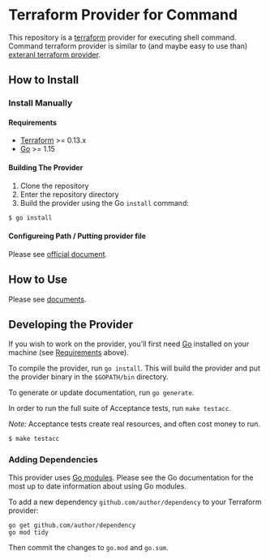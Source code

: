 # Terraform Provider for Command

This repository is a [terraform](https://www.terraform.io) provider for executing shell command.  
Command terraform provider is similar to (and maybe easy to use than) [exteranl terraform provider](https://registry.terraform.io/providers/hashicorp/external/latest).

## How to Install

### Install Manually

#### Requirements

-	[Terraform](https://www.terraform.io/downloads.html) >= 0.13.x
-	[Go](https://golang.org/doc/install) >= 1.15

#### Building The Provider

1. Clone the repository
1. Enter the repository directory
1. Build the provider using the Go `install` command: 
```sh
$ go install
```

#### Configureing Path / Putting provider file
Please see [official document](https://www.terraform.io/cli/config/config-file).

## How to Use

Please see [documents](./docs/).

## Developing the Provider

If you wish to work on the provider, you'll first need [Go](http://www.golang.org) installed on your machine (see [Requirements](#requirements) above).

To compile the provider, run `go install`. This will build the provider and put the provider binary in the `$GOPATH/bin` directory.

To generate or update documentation, run `go generate`.

In order to run the full suite of Acceptance tests, run `make testacc`.

*Note:* Acceptance tests create real resources, and often cost money to run.

```sh
$ make testacc
```

### Adding Dependencies

This provider uses [Go modules](https://github.com/golang/go/wiki/Modules).
Please see the Go documentation for the most up to date information about using Go modules.

To add a new dependency `github.com/author/dependency` to your Terraform provider:

```
go get github.com/author/dependency
go mod tidy
```

Then commit the changes to `go.mod` and `go.sum`.

